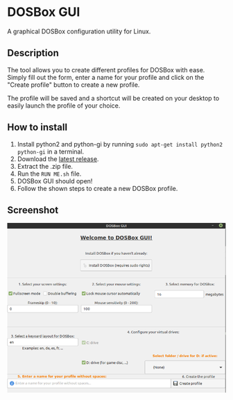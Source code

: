 # DOSBox GUI
A graphical DOSBox configuration utility for Linux.

## Description

The tool allows you to create different profiles for DOSBox with ease.
Simply fill out the form, enter a name for your profile and click on the "Create profile" button to create a new profile.

The profile will be saved and a shortcut will be created on your desktop to easily launch the profile of your choice.

## How to install
1. Install python2 and python-gi by running `sudo apt-get install python2 python-gi` in a terminal.
2. Download the [latest release](https://github.com/Techcrafter/DOSBox-GUI/releases/latest).
3. Extract the .zip file.
4. Run the `RUN ME.sh` file.
5. DOSBox GUI should open!
6. Follow the shown steps to create a new DOSBox profile.

## Screenshot
![Screenshot 1](https://github.com/Techcrafter/DOSBox-GUI/raw/main/docs/screenshots/screenshot1.png)
